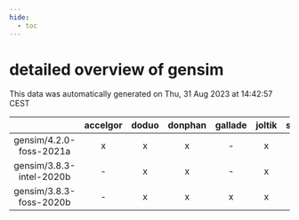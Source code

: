 ```yaml
---
hide:
  - toc
---
```


detailed overview of gensim
===========================


This data was automatically generated on Thu, 31 Aug 2023 at 14:42:57 CEST  

| |accelgor|doduo|donphan|gallade|joltik|skitty|swalot|victini|
| :---: | :---: | :---: | :---: | :---: | :---: | :---: | :---: | :---: |
|gensim/4.2.0-foss-2021a|x|x|x|-|x|x|x|x|
|gensim/3.8.3-intel-2020b|-|x|x|-|x|x|x|x|
|gensim/3.8.3-foss-2020b|-|x|x|x|x|x|x|x|
